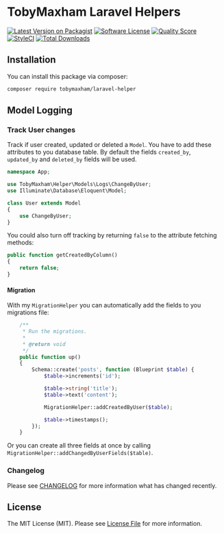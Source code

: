 # TobyMaxham Laravel Helpers

[![Latest Version on Packagist](https://img.shields.io/packagist/v/tobymaxham/laravel-helper.svg?style=flat-square)](https://packagist.org/packages/tobymaxham/laravel-helper)
[![Software License](https://img.shields.io/badge/license-MIT-brightgreen.svg?style=flat-square)](LICENSE.md)
[![Quality Score](https://img.shields.io/scrutinizer/g/TobyMaxham/laravel-helpers.svg?style=flat-square)](https://scrutinizer-ci.com/g/TobyMaxham/laravel-helpers)
[![StyleCI](https://styleci.io/repos/143056829/shield?branch=master)](https://styleci.io/repos/143056829)
[![Total Downloads](https://img.shields.io/packagist/dt/tobymaxham/laravel-helper.svg?style=flat-square)](https://packagist.org/packages/tobymaxham/laravel-helper)

## Installation

You can install this package via composer:

```bash
composer require tobymaxham/laravel-helper
```

## Model Logging

### Track User changes

Track if user created, updated or deleted a `Model`. You have to add these attributes to you database table.
By default the fields `created_by`, `updated_by` and `deleted_by` fields will be used.

```php
namespace App;

use TobyMaxham\Helper\Models\Logs\ChangeByUser;
use Illuminate\Database\Eloquent\Model;

class User extends Model
{
    use ChangeByUser;
}
```

You could also turn off tracking by returning `false` to the attribute fetching methods:
```php
public function getCreatedByColumn()
{
    return false;
}
```

#### Migration

With my `MigrationHelper` you can automatically add the fields to you migrations file:
```php
    /**
     * Run the migrations.
     *
     * @return void
     */
    public function up()
    {
        Schema::create('posts', function (Blueprint $table) {
            $table->increments('id');

            $table->string('title');
            $table->text('content');

            MigrationHelper::addCreatedByUser($table);

            $table->timestamps();
        });
    }
```

Or you can create all three fields at once by calling `MigrationHelper::addChangedByUserFields($table)`.

### Changelog

Please see [CHANGELOG](CHANGELOG.md) for more information what has changed recently.

## License

The MIT License (MIT). Please see [License File](LICENSE.md) for more information.